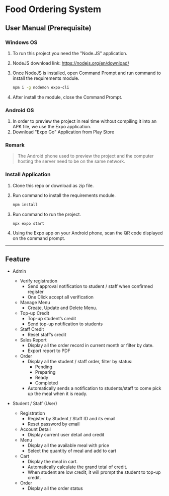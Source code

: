 # Food Ordering System

## User Manual (Prerequisite)

### Windows OS

1. To run this project you need the "Node.JS" application.
2. NodeJS download link: https://nodejs.org/en/download/
3. Once NodeJS is installed, open Command Prompt and run command to install the requirements module.
    
    ```bash
    npm i -g nodemon expo-cli
    ```
    
4. After install the module, close the Command Prompt.

### Android OS

1. In order to preview the project in real time without compiling it into an APK file, we use the Expo application.
2. Download "Expo Go" Application from Play Store

### Remark

> The Android phone used to preview the project and the computer hosting the server need to be on the same network.
> 



### Install Application

1. Clone this repo or download as zip file.
2. Run command to install the requirements module.
    
    ```bash
    npm install
    ```
    
3. Run command to run the project.
    
    ```bash
    npx expo start
    ```
    
4. Using the Expo app on your Android phone, scan the QR code displayed on the command prompt.

---

## Feature

- Admin
    - Verify registration
        - Send approval notification to student / staff when confirmed register
        - One Click accept all verification
    - Manage Menu
        - Create, Update and Delete Menu.
    - Top-up Credit
        - Top-up student’s credit
        - Send top-up notification to students
    - Staff Credit
        - Reset staff’s credit
    - Sales Report
        - Display all the order record in current month or filter by date.
        - Export report to PDF
    - Order
        - Display all the student / staff order, filter by status:
            - Pending
            - Preparing
            - Ready
            - Completed
        - Automatically sends a notification to students/staff to come pick up the meal when it is ready.

- Student / Staff (User)
    - Registration
        - Register by Student / Staff ID and its email
        - Reset password by email
    - Account Detail
        - Display current user detail and credit
    - Menu
        - Display all the available meal with price
        - Select the quantity of meal and add to cart
    - Cart
        - Display the meal in cart.
        - Automatically calculate the grand total of credit.
        - When student are low credit, it will prompt the student to top-up credit.
    - Order
        - Display all the order status